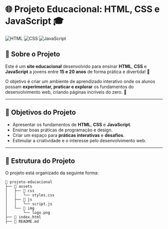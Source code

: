 # 🌐 Projeto Educacional: HTML, CSS e JavaScript 🎓

![HTML](https://img.shields.io/badge/HTML-E34F26?style=for-the-badge&logo=html5&logoColor=white) 
![CSS](https://img.shields.io/badge/CSS-1572B6?style=for-the-badge&logo=css3&logoColor=white) 
![JavaScript](https://img.shields.io/badge/JavaScript-F7DF1E?style=for-the-badge&logo=javascript&logoColor=black)

## 🏫 Sobre o Projeto

Este é um **site educacional** desenvolvido para ensinar **HTML**, **CSS** e **JavaScript** a jovens entre **15 e 20 anos** de forma prática e divertida! 🎉 

O objetivo é criar um ambiente de aprendizado interativo onde os alunos possam **experimentar, praticar e explorar** os fundamentos do desenvolvimento web, criando páginas incríveis do zero. 🚀

---

## 🎯 Objetivos do Projeto
- Apresentar os fundamentos de **HTML**, **CSS** e **JavaScript**.
- Ensinar boas práticas de programação e design.
- Criar um espaço para **práticas interativas** e **desafios**.
- Estimular a criatividade e o interesse pelo desenvolvimento web. 

---

## 📂 Estrutura do Projeto

O projeto está organizado da seguinte forma:

```plaintext
📁 projeto-educacional
├── 📁 assets
│   ├── 📁 css
│   │   └── styles.css
│   ├── 📁 js
│   │   └── script.js
│   └── 📁 img
│       └── logo.png
├── 📄 index.html
├── 📄 README.md

